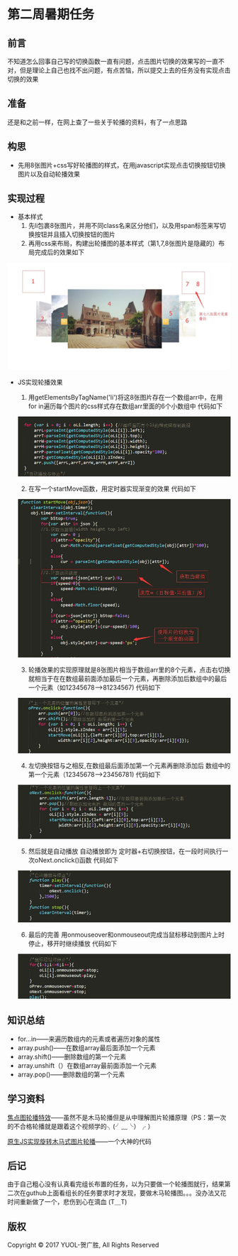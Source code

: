 # 第二周暑期任务
## 前言
不知道怎么回事自己写的切换函数一直有问题，点击图片切换的效果写的一直不对，但是理论上自己也找不出问题，有点苦恼，所以提交上去的任务没有实现点击切换的效果
## 准备
还是和之前一样，在网上查了一些关于轮播的资料，有了一点思路
## 构思
- 先用8张图片+css写好轮播图的样式，在用javascript实现点击切换按钮切换图片以及自动轮播效果
## 实现过程
- 基本样式
  1. 先li包裹8张图片，并用不同class名来区分他们，以及用span标签来写切换按钮并且插入切换按钮的图片
  2. 再用css来布局，构建出轮播图的基本样式（第1,7,8张图片是隐藏的）布局完成后的效果如下

![image](https://raw.githubusercontent.com/DavidHGS/Yuol_task/master/task_02/images/09.jpg)

- JS实现轮播效果
  1.  用getElementsByTagName('li')将这8张图片存在一个数组arr中，在用for in遍历每个图片的css样式存在数组arr里面的6个小数组中 
   代码如下
   
  ![image](https://raw.githubusercontent.com/DavidHGS/Yuol_task/master/task_02/images/10.jpg)

  2. 在写一个startMove函数，用定时器实现渐变的效果
   代码如下
  
  ![image](https://raw.githubusercontent.com/DavidHGS/Yuol_task/master/task_02/images/11.jpg)
   
  3. 轮播效果的实现原理就是8张图片相当于数组arr里的8个元素，点击右切换就相当于在在数组最前面添加最后一个元素，再删除添加后数组中的最后一个元素（如12345678-->81234567)        代码如下
  
  ![image](https://raw.githubusercontent.com/DavidHGS/Yuol_task/master/task_02/images/12.jpg)

  4. 左切换按钮与之相反,在数组最后面添加第一个元素再删除添加后 数组中的第一个元素（12345678-->23456781)
     代码如下

  ![image](https://raw.githubusercontent.com/DavidHGS/Yuol_task/master/task_02/images/13.jpg)
   
  5. 然后就是自动播放 自动播放即为 定时器+右切换按钮，在一段时间执行一次oNext.onclick()函数  代码如下
   
  ![image](https://raw.githubusercontent.com/DavidHGS/Yuol_task/master/task_02/images/14.jpg)

  6. 最后的完善 用onmouseover和onmouseout完成当鼠标移动到图片上时停止，移开时继续播放 代码如下
  
  ![image](https://raw.githubusercontent.com/DavidHGS/Yuol_task/master/task_02/images/15.jpg)
  
## 知识总结
-  for...in——来遍历数组内的元素或者遍历对象的属性
- array.push()——在数组array最后面添加一个元素
- array.shift()——删除数组的第一个元素
- array.unshift（）在数组array最前面添加一个元素
- array.pop()——删除数组的第一个元素

## 学习资料
[焦点图轮播特效](http://www.imooc.com/learn/18)——虽然不是木马轮播但是从中理解图片轮播原理（PS：第一次的不合格轮播就是跟着这个视频学的╮(╯﹏╰）╭ ）

[原生JS实现旋转木马式图片轮播](https://yq.aliyun.com/ziliao/177819)——一个大神的代码
## 后记
由于自己粗心没有认真看完组长布置的任务，以为只要做一个轮播图就行，结果第二次在guthub上面看组长的任务要求时才发现，要做木马轮播图。。。没办法又花时间重新做了一个，悲伤到心在滴血 (T＿T)
## 版权
Copyright © 2017 YUOL-贺广胜, All Rights Reserved